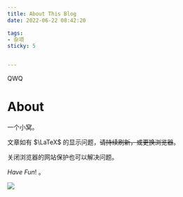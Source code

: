 ```yaml
---
title: About This Blog
date: 2022-06-22 08:42:20

tags:
- 杂项
sticky: 5


---
```


QWQ

<!-- more -->

# About


一个小窝。


文章如有 $\LaTeX$ 的显示问题，~~请持续刷新，或更换浏览器~~。

关闭浏览器的网站保护也可以解决问题。

$Have$  $Fun!$ 。

![](https://s2.loli.net/2022/07/14/E2GOQRZFI4LnywK.png)